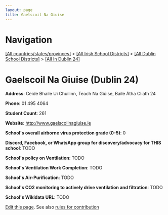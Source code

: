 ```yaml
---
layout: page
title: Gaelscoil Na Giuise
---
```

# Navigation

[[All countries/states/provinces]](../../../..) > [[All Irish School Districts]](../../..) > [[All Dublin School Districts]](../..) > [[All In Dublin 24]](..)

# Gaelscoil Na Giuise (Dublin 24)

**Address**: Ceide Bhaile Ui Chuilinn, Teach Na Giúise, Baile Átha Cliath 24

**Phone**: 01 495 4064

**Student Count**: 261

**Website**: <http://www.gaelscoilnagiuise.ie>

**School's overall airborne virus protection grade (0-5)**: 0

**Discord, Facebook, or WhatsApp group for discovery/advocacy for THIS school**: TODO

**School's policy on Ventilation**: TODO

**School's Ventilation Work Completion**: TODO

**School's Air-Purification**: TODO

**School's CO2 monitoring to actively drive ventilation and filtration**: TODO

**School's Wikidata URL**: TODO


[Edit this page](https://github.com/ventilate-schools/Ireland/edit/main/./Dublin_24/Gaelscoil_Na_Giuise.md). See also [rules for contribution](../../../contribution-rules/)
